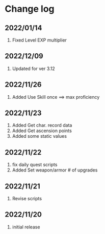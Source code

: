 # Change log

## 2022/01/14
1. Fixed Level EXP multiplier

## 2022/12/09
1. Updated for ver 3.12

## 2022/11/26
1. Added Use Skill once ==> max proficiency

## 2022/11/23
1. Added Get char. record data
1. Added Get ascension points
1. Added some static values

## 2022/11/22
1. fix daily quest scripts
1. Added Set weapon/armor # of upgrades

## 2022/11/21
1. Revise scripts

## 2022/11/20
1. initial release